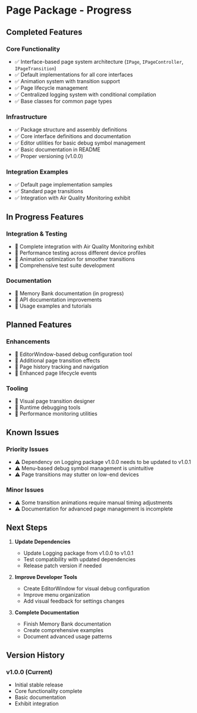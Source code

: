 # Page Package - Progress

## Completed Features

### Core Functionality

- ✅ Interface-based page system architecture (`IPage`, `IPageController`, `IPageTransition`)
- ✅ Default implementations for all core interfaces
- ✅ Animation system with transition support
- ✅ Page lifecycle management
- ✅ Centralized logging system with conditional compilation
- ✅ Base classes for common page types

### Infrastructure

- ✅ Package structure and assembly definitions
- ✅ Core interface definitions and documentation
- ✅ Editor utilities for basic debug symbol management
- ✅ Basic documentation in README
- ✅ Proper versioning (v1.0.0)

### Integration Examples

- ✅ Default page implementation samples
- ✅ Standard page transitions
- ✅ Integration with Air Quality Monitoring exhibit

## In Progress Features

### Integration & Testing

- 🔄 Complete integration with Air Quality Monitoring exhibit
- 🔄 Performance testing across different device profiles
- 🔄 Animation optimization for smoother transitions
- 🔄 Comprehensive test suite development

### Documentation

- 🔄 Memory Bank documentation (in progress)
- 🔄 API documentation improvements
- 🔄 Usage examples and tutorials

## Planned Features

### Enhancements

- 📝 EditorWindow-based debug configuration tool
- 📝 Additional page transition effects
- 📝 Page history tracking and navigation
- 📝 Enhanced page lifecycle events

### Tooling

- 📝 Visual page transition designer
- 📝 Runtime debugging tools
- 📝 Performance monitoring utilities

## Known Issues

### Priority Issues

- ⚠️ Dependency on Logging package v1.0.0 needs to be updated to v1.0.1
- ⚠️ Menu-based debug symbol management is unintuitive
- ⚠️ Page transitions may stutter on low-end devices

### Minor Issues

- ⚠️ Some transition animations require manual timing adjustments
- ⚠️ Documentation for advanced page management is incomplete

## Next Steps

1. **Update Dependencies**

   - Update Logging package from v1.0.0 to v1.0.1
   - Test compatibility with updated dependencies
   - Release patch version if needed

2. **Improve Developer Tools**

   - Create EditorWindow for visual debug configuration
   - Improve menu organization
   - Add visual feedback for settings changes

3. **Complete Documentation**
   - Finish Memory Bank documentation
   - Create comprehensive examples
   - Document advanced usage patterns

## Version History

### v1.0.0 (Current)

- Initial stable release
- Core functionality complete
- Basic documentation
- Exhibit integration
